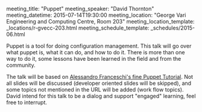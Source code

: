 meeting_title: "Puppet"
meeting_speaker: "David Thornton"
meeting_datetime: 2015-07-14T19:30:00
meeting_location: "George Vari Engineering and Computing Centre, Room 203"
meeting_location_template: _locations/r-gvecc-203.html
meeting_schedule_template: _schedules/2015-06.html

Puppet is a tool for doing configuration management. This talk will go over what puppet is, what it can do, and how to do it. There is more than one way to do it, some lessons have been learned in the field and from the community.

The talk will be based on [Alessandro Franceschi's fine  Puppet Tutorial](http://www.example42.com/tutorials/PuppetTutorial/). Not all slides will be discussed (developer oriented slides will be skipped), and some topics not mentioned in the URL will be added (work flow topics). David intend for this talk to be a dialog and support "engaged" learning, feel free to interrupt.